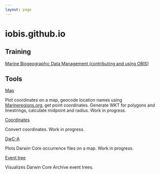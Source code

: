 ```yaml
---
layout: page
---
```


# iobis.github.io

## Training

[Marine Biogeographic Data Management
(contributing and using OBIS)](https://github.com/iobis/training)

## Tools

[Map](map)

Plot coordinates on a map, geocode location names using <a href="http://www.marineregions.org" target="_blank">Marineregions.org</a>, get point coordinates. Generate WKT for polygons and linestrings, calculate midpoint and radius. Work in progress.

[Coordinates](coordinates)

Convert coordinates. Work in progress.

[DwC-A](dwca)

Plots Darwin Core occurrence files on a map. Work in progress.

[Event tree](tree)

Visualizes Darwin Core Archive event trees.

